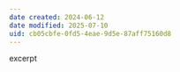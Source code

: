 ```yaml
---
date created: 2024-06-12
date modified: 2025-07-10
uid: cb05cbfe-0fd5-4eae-9d5e-87aff75160d8
---
```


excerpt

<!-- more -->

